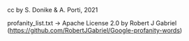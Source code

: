 cc by S. Donike & A. Porti, 2021  

profanity_list.txt -> Apache License 2.0 by Robert J Gabriel (https://github.com/RobertJGabriel/Google-profanity-words)
